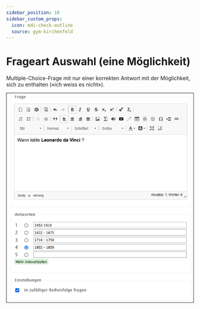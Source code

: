 ```yaml
---
sidebar_position: 10
sidebar_custom_props:
  icon: mdi-check-outline
  source: gym-kirchenfeld
---
```


# Frageart Auswahl (eine Möglichkeit)



Multiple-Choice-Frage mit nur einer korrekten Antwort mit der Möglichkeit, sich zu enthalten («ich weiss es nicht»).


![](./Beispiel_1_auswahl-1-moeglich.png)

